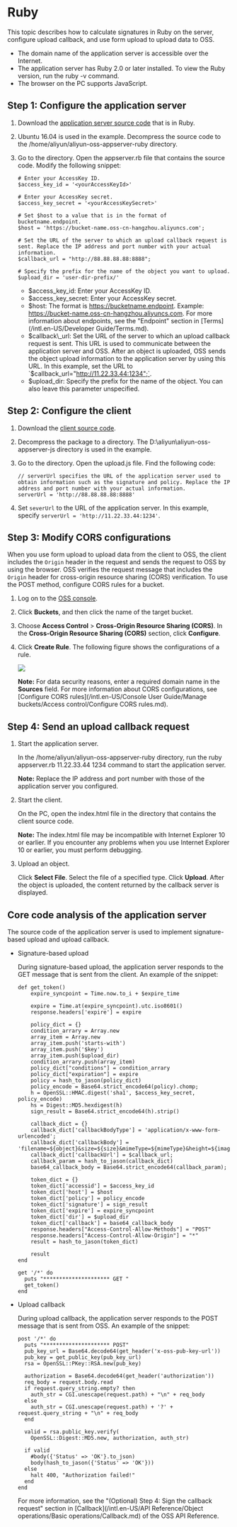 # Ruby

This topic describes how to calculate signatures in Ruby on the server, configure upload callback, and use form upload to upload data to OSS.

-   The domain name of the application server is accessible over the Internet.
-   The application server has Ruby 2.0 or later installed. To view the Ruby version, run the ruby -v command.
-   The browser on the PC supports JavaScript.

## Step 1: Configure the application server

1.  Download the [application server source code](https://docs-aliyun.cn-hangzhou.oss.aliyun-inc.com/assets/attach/86983/APP_zh/1537974391908/aliyun-oss-appserver-ruby-master.zip?spm=a2c4g.11186623.2.13.61284c07AGniJC&file=aliyun-oss-appserver-ruby-master.zip) that is in Ruby.

2.  Ubuntu 16.04 is used in the example. Decompress the source code to the /home/aliyun/aliyun-oss-appserver-ruby directory.

3.  Go to the directory. Open the appserver.rb file that contains the source code. Modify the following snippet:

    ```
    # Enter your AccessKey ID.
    $access_key_id = '<yourAccessKeyId>'
    
    # Enter your AccessKey secret.
    $access_key_secret = '<yourAccessKeySecret>'
    
    # Set $host to a value that is in the format of bucketname.endpoint.
    $host = 'https://bucket-name.oss-cn-hangzhou.aliyuncs.com';
    
    # Set the URL of the server to which an upload callback request is sent. Replace the IP address and port number with your actual information.
    $callback_url = "http://88.88.88.88:8888";
    
    # Specify the prefix for the name of the object you want to upload.
    $upload_dir = 'user-dir-prefix/'
    ```

    -   $access\_key\_id: Enter your AccessKey ID.
    -   $access\_key\_secret: Enter your AccessKey secret.
    -   $host: The format is https://bucketname.endpoint. Example: https://bucket-name.oss-cn-hangzhou.aliyuncs.com. For more information about endpoints, see the "Endpoint" section in [Terms](/intl.en-US/Developer Guide/Terms.md).
    -   $callback\_url: Set the URL of the server to which an upload callback request is sent. This URL is used to communicate between the application server and OSS. After an object is uploaded, OSS sends the object upload information to the application server by using this URL. In this example, set the URL to `$callback_url="http://11.22.33.44:1234";`.
    -   $upload\_dir: Specify the prefix for the name of the object. You can also leave this parameter unspecified.

## Step 2: Configure the client

1.  Download the [client source code](https://docs-aliyun.cn-hangzhou.oss.aliyun-inc.com/assets/attach/86983/APP_zh/1537971352825/aliyun-oss-appserver-js-master.zip?spm=a2c4g.11186623.2.15.61284c07AGniJC&file=aliyun-oss-appserver-js-master.zip).

2.  Decompress the package to a directory. The D:\\aliyun\\aliyun-oss-appserver-js directory is used in the example.

3.  Go to the directory. Open the upload.js file. Find the following code:

    ```
    // serverUrl specifies the URL of the application server used to obtain information such as the signature and policy. Replace the IP address and port number with your actual information.
    serverUrl = 'http://88.88.88.88:8888'
    ```

4.  Set `severUrl` to the URL of the application server. In this example, specify `serverUrl = 'http://11.22.33.44:1234'`.


## Step 3: Modify CORS configurations

When you use form upload to upload data from the client to OSS, the client includes the `Origin` header in the request and sends the request to OSS by using the browser. OSS verifies the request message that includes the `Origin` header for cross-origin resource sharing \(CORS\) verification. To use the POST method, configure CORS rules for a bucket.

1.  Log on to the [OSS console](https://oss.console.aliyun.com/).

2.  Click **Buckets**, and then click the name of the target bucket.

3.  Choose **Access Control** \> **Cross-Origin Resource Sharing \(CORS\)**. In the **Cross-Origin Resource Sharing \(CORS\)** section, click **Configure**.

4.  Click **Create Rule**. The following figure shows the configurations of a rule.

    ![](https://static-aliyun-doc.oss-accelerate.aliyuncs.com/assets/img/en-US/9354449951/p12308.png)

    **Note:** For data security reasons, enter a required domain name in the **Sources** field. For more information about CORS configurations, see [Configure CORS rules](/intl.en-US/Console User Guide/Manage buckets/Access control/Configure CORS rules.md).


## Step 4: Send an upload callback request

1.  Start the application server.

    In the /home/aliyun/aliyun-oss-appserver-ruby directory, run the ruby appserver.rb 11.22.33.44 1234 command to start the application server.

    **Note:** Replace the IP address and port number with those of the application server you configured.

2.  Start the client.

    On the PC, open the index.html file in the directory that contains the client source code.

    **Note:** The index.html file may be incompatible with Internet Explorer 10 or earlier. If you encounter any problems when you use Internet Explorer 10 or earlier, you must perform debugging.

3.  Upload an object.

    Click **Select File**. Select the file of a specified type. Click **Upload**. After the object is uploaded, the content returned by the callback server is displayed.


## Core code analysis of the application server

The source code of the application server is used to implement signature-based upload and upload callback.

-   Signature-based upload

    During signature-based upload, the application server responds to the GET message that is sent from the client. An example of the snippet:

    ```
    def get_token()
        expire_syncpoint = Time.now.to_i + $expire_time
    
        expire = Time.at(expire_syncpoint).utc.iso8601()
        response.headers['expire'] = expire
    
        policy_dict = {}
        condition_arrary = Array.new
        array_item = Array.new
        array_item.push('starts-with')
        array_item.push('$key')
        array_item.push($upload_dir)
        condition_arrary.push(array_item)
        policy_dict["conditions"] = condition_arrary
        policy_dict["expiration"] = expire
        policy = hash_to_jason(policy_dict)
        policy_encode = Base64.strict_encode64(policy).chomp;
        h = OpenSSL::HMAC.digest('sha1', $access_key_secret, policy_encode)
        hs = Digest::MD5.hexdigest(h)
        sign_result = Base64.strict_encode64(h).strip()
    
        callback_dict = {}
        callback_dict['callbackBodyType'] = 'application/x-www-form-urlencoded';
        callback_dict['callbackBody'] = 'filename=${object}&size=${size}&mimeType=${mimeType}&height=${imageInfo.height}&width=${imageInfo.width}';
        callback_dict['callbackUrl'] = $callback_url;
        callback_param = hash_to_jason(callback_dict)
        base64_callback_body = Base64.strict_encode64(callback_param);
    
        token_dict = {}
        token_dict['accessid'] = $access_key_id
        token_dict['host'] = $host
        token_dict['policy'] = policy_encode
        token_dict['signature'] = sign_result 
        token_dict['expire'] = expire_syncpoint
        token_dict['dir'] = $upload_dir
        token_dict['callback'] = base64_callback_body
        response.headers["Access-Control-Allow-Methods"] = "POST"
        response.headers["Access-Control-Allow-Origin"] = "*"
        result = hash_to_jason(token_dict)
    
        result
    end
    
    get '/*' do
      puts "********************* GET "
      get_token()
    end
    ```

-   Upload callback

    During upload callback, the application server responds to the POST message that is sent from OSS. An example of the snippet:

    ```
    post '/*' do
      puts "********************* POST"
      pub_key_url = Base64.decode64(get_header('x-oss-pub-key-url'))
      pub_key = get_public_key(pub_key_url)
      rsa = OpenSSL::PKey::RSA.new(pub_key)
    
      authorization = Base64.decode64(get_header('authorization'))
      req_body = request.body.read
      if request.query_string.empty? then
        auth_str = CGI.unescape(request.path) + "\n" + req_body
      else
        auth_str = CGI.unescape(request.path) + '?' + request.query_string + "\n" + req_body
      end
    
      valid = rsa.public_key.verify(
        OpenSSL::Digest::MD5.new, authorization, auth_str)
    
      if valid
        #body({'Status' => 'OK'}.to_json)
        body(hash_to_jason({'Status' => 'OK'}))
      else
        halt 400, "Authorization failed!"
      end
    end
    ```

    For more information, see the "\(Optional\) Step 4: Sign the callback request" section in [Callback](/intl.en-US/API Reference/Object operations/Basic operations/Callback.md) of the OSS API Reference.


